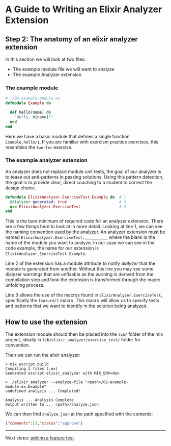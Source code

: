 # A Guide to Writing an Elixir Analyzer Extension

## Step 2: The anatomy of an elixir analyzer extension

In this section we will look at two files:

- The example module file we will want to analyze
- The example Analyzer extension

### The example module

```elixir
# ./02-example-module.ex
defmodule Example do

  def hello(name) do
    "Hello, #{name}!"
  end
end
```

Here we have a basic module that defines a single function `Example.hello/1`.  If you are familiar with exercism practice exercises, this resembles the `two-fer` exercise.

### The example analyzer extension

An analyzer does not replace module unit tests, the goal of our analyzer is to tease out anti-patterns in passing solutions.  Using this pattern detection, the goal is to provide clear, direct coaching to a student to correct the design choice.

```elixir
defmodule ElixirAnalyzer.ExerciseTest.Example do  # 1
  @dialyzer generated: true                       # 2
  use ElixirAnalyzer.ExerciseTest                 # 3
end
```

This is the bare minimum of required code for an analyzer extension.  There are a few things here to look at in more detail. Looking at line 1, we can see the naming convention used by the analyzer.  An analyzer extension must be named `ElixirAnalyzer.ExerciseTest.__________` where the blank is the name of the module you want to analyze.  In our case we can see in the code example, the name for our extension is `ElixirAnalyzer.ExerciseTest.Example`.

Line 2 of the extension has a module attribute to notify _dialyzer_ that the module is generated from another.  Without this line you may see some dialyzer warnings that are unfixable as the warning is derived from the compilation step and how the extension is transformed through the macro unfolding process.

Line 3 allows the use of the macros found in `ElixirAnalyzer.ExerciseTest`, specifically the `feature/1` macro.  This macro will allow us to specify tests and patterns that we want to identify in the solution being analyzed.

## How to use the extension

The extension module should then be placed into the `lib/` folder of the mix project, ideally in `lib/elixir_analyzer/exercise_test/` folder for convention.

Then we can run the elixir analyzer:

```shell
> mix escript.build
Compiling 2 files (.ex)
Generated escript elixir_analyzer with MIX_ENV=dev

> ./elixir_analyzer --analyze-file "<path>/02-example-module.ex:Example"
undefined analysis ... Completed!

Analysis ... Analysis Complete
Output written to ... <path>/analyze.json
```

We can then find `analyze.json` at the path specified with the contents:

```json
{"comments":[],"status":"approve"}
```

---

Next steps: [adding a feature test][step-3]

[step-3]: ../step-03/step-03.md
